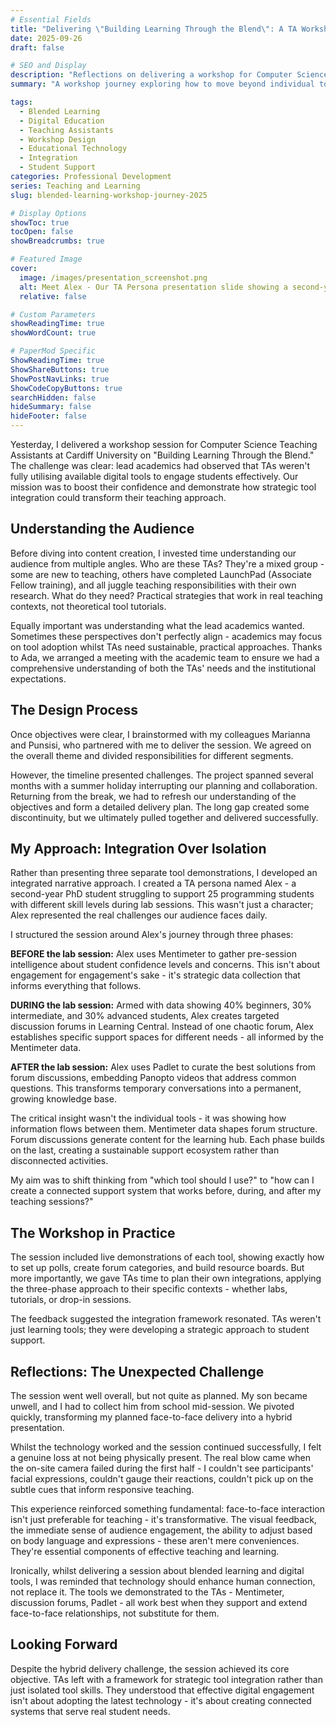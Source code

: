 ```yaml
---
# Essential Fields
title: "Delivering \"Building Learning Through the Blend\": A TA Workshop Journey"
date: 2025-09-26
draft: false

# SEO and Display
description: "Reflections on delivering a workshop for Computer Science Teaching Assistants, focusing on strategic integration of digital tools rather than isolated tool adoption to create connected learning ecosystems."
summary: "A workshop journey exploring how to move beyond individual tool demonstrations to create integrated digital learning frameworks that support students before, during, and after teaching sessions."

tags:
  - Blended Learning
  - Digital Education
  - Teaching Assistants
  - Workshop Design
  - Educational Technology
  - Integration
  - Student Support
categories: Professional Development
series: Teaching and Learning
slug: blended-learning-workshop-journey-2025

# Display Options
showToc: true
tocOpen: false
showBreadcrumbs: true

# Featured Image
cover:
  image: /images/presentation_screenshot.png
  alt: Meet Alex - Our TA Persona presentation slide showing a second-year PhD student in a classroom setting with programming code in a thought bubble
  relative: false

# Custom Parameters
showReadingTime: true
showWordCount: true

# PaperMod Specific
ShowReadingTime: true
ShowShareButtons: true
ShowPostNavLinks: true
ShowCodeCopyButtons: true
searchHidden: false
hideSummary: false
hideFooter: false
---
```


Yesterday, I delivered a workshop session for Computer Science Teaching Assistants at Cardiff University on "Building Learning Through the Blend." The challenge was clear: lead academics had observed that TAs weren't fully utilising available digital tools to engage students effectively. Our mission was to boost their confidence and demonstrate how strategic tool integration could transform their teaching approach.

## Understanding the Audience

Before diving into content creation, I invested time understanding our audience from multiple angles. Who are these TAs? They're a mixed group - some are new to teaching, others have completed LaunchPad (Associate Fellow training), and all juggle teaching responsibilities with their own research. What do they need? Practical strategies that work in real teaching contexts, not theoretical tool tutorials.

Equally important was understanding what the lead academics wanted. Sometimes these perspectives don't perfectly align - academics may focus on tool adoption whilst TAs need sustainable, practical approaches. Thanks to Ada, we arranged a meeting with the academic team to ensure we had a comprehensive understanding of both the TAs' needs and the institutional expectations.

## The Design Process

Once objectives were clear, I brainstormed with my colleagues Marianna and Punsisi, who partnered with me to deliver the session. We agreed on the overall theme and divided responsibilities for different segments.

However, the timeline presented challenges. The project spanned several months with a summer holiday interrupting our planning and collaboration. Returning from the break, we had to refresh our understanding of the objectives and form a detailed delivery plan. The long gap created some discontinuity, but we ultimately pulled together and delivered successfully.

## My Approach: Integration Over Isolation

Rather than presenting three separate tool demonstrations, I developed an integrated narrative approach. I created a TA persona named Alex - a second-year PhD student struggling to support 25 programming students with different skill levels during lab sessions. This wasn't just a character; Alex represented the real challenges our audience faces daily.

I structured the session around Alex's journey through three phases:

**BEFORE the lab session:** Alex uses Mentimeter to gather pre-session intelligence about student confidence levels and concerns. This isn't about engagement for engagement's sake - it's strategic data collection that informs everything that follows.

**DURING the lab session:** Armed with data showing 40% beginners, 30% intermediate, and 30% advanced students, Alex creates targeted discussion forums in Learning Central. Instead of one chaotic forum, Alex establishes specific support spaces for different needs - all informed by the Mentimeter data.

**AFTER the lab session:** Alex uses Padlet to curate the best solutions from forum discussions, embedding Panopto videos that address common questions. This transforms temporary conversations into a permanent, growing knowledge base.

The critical insight wasn't the individual tools - it was showing how information flows between them. Mentimeter data shapes forum structure. Forum discussions generate content for the learning hub. Each phase builds on the last, creating a sustainable support ecosystem rather than disconnected activities.

My aim was to shift thinking from "which tool should I use?" to "how can I create a connected support system that works before, during, and after my teaching sessions?"

## The Workshop in Practice

The session included live demonstrations of each tool, showing exactly how to set up polls, create forum categories, and build resource boards. But more importantly, we gave TAs time to plan their own integrations, applying the three-phase approach to their specific contexts - whether labs, tutorials, or drop-in sessions.

The feedback suggested the integration framework resonated. TAs weren't just learning tools; they were developing a strategic approach to student support.

## Reflections: The Unexpected Challenge

The session went well overall, but not quite as planned. My son became unwell, and I had to collect him from school mid-session. We pivoted quickly, transforming my planned face-to-face delivery into a hybrid presentation.

Whilst the technology worked and the session continued successfully, I felt a genuine loss at not being physically present. The real blow came when the on-site camera failed during the first half - I couldn't see participants' facial expressions, couldn't gauge their reactions, couldn't pick up on the subtle cues that inform responsive teaching.

This experience reinforced something fundamental: face-to-face interaction isn't just preferable for teaching - it's transformative. The visual feedback, the immediate sense of audience engagement, the ability to adjust based on body language and expressions - these aren't mere conveniences. They're essential components of effective teaching and learning.

Ironically, whilst delivering a session about blended learning and digital tools, I was reminded that technology should enhance human connection, not replace it. The tools we demonstrated to the TAs - Mentimeter, discussion forums, Padlet - all work best when they support and extend face-to-face relationships, not substitute for them.

## Looking Forward

Despite the hybrid delivery challenge, the session achieved its core objective. TAs left with a framework for strategic tool integration rather than just isolated tool skills. They understood that effective digital engagement isn't about adopting the latest technology - it's about creating connected systems that serve real student needs.
